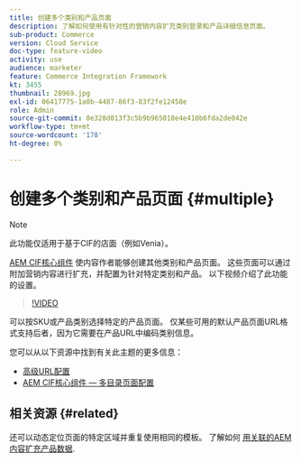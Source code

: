 ```yaml
---
title: 创建多个类别和产品页面
description: 了解如何使用有针对性的营销内容扩充类别登录和产品详细信息页面。
sub-product: Commerce
version: Cloud Service
doc-type: feature-video
activity: use
audience: marketer
feature: Commerce Integration Framework
kt: 3455
thumbnail: 28969.jpg
exl-id: 06417775-1a0b-4487-86f3-83f2fe12458e
role: Admin
source-git-commit: 0e328d013f3c5b9b965010e4e410b6fda2de042e
workflow-type: tm+mt
source-wordcount: '178'
ht-degree: 0%

---
```


# 创建多个类别和产品页面 {#multiple}

>[!NOTE]
>
> 此功能仅适用于基于CIF的店面（例如Venia）。

[AEM CIF核心组件](https://github.com/adobe/aem-core-cif-components) 使内容作者能够创建其他类别和产品页面。 这些页面可以通过附加营销内容进行扩充，并配置为针对特定类别和产品。 以下视频介绍了此功能的设置。

>[!VIDEO](https://video.tv.adobe.com/v/28969/?quality=12)

可以按SKU或产品类别选择特定的产品页面。 仅某些可用的默认产品页面URL格式支持后者，因为它需要在产品URL中编码类别信息。

您可以从以下资源中找到有关此主题的更多信息：

- [高级URL配置](../configuring/advanced-url-configuration.md)
- [AEM CIF核心组件 — 多目录页面配置](https://github.com/adobe/aem-core-cif-components/wiki/configuration#multi-catalog-page-template-configuration)

## 相关资源 {#related}

还可以动态定位页面的特定区域并重复使用相同的模板。 了解如何 [用关联的AEM内容扩充产品数据](./enrich-product-associated-content.md).
